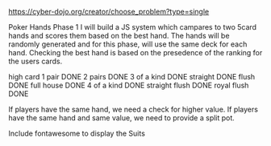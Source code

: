 https://cyber-dojo.org/creator/choose_problem?type=single

Poker Hands
Phase 1
I will build a JS system which campares to two 5card hands and scores them based on the best hand.
The hands will be randomly generated and for this phase, will use the same deck for each hand.
Checking the best hand is based on the presedence of the ranking for the users cards.

high card
1 pair DONE
2 pairs DONE
3 of a kind DONE
straight DONE
flush DONE
full house DONE
4 of a kind DONE
straight flush DONE
royal flush DONE

If players have the same hand, we need a check for higher value.
If players have the same hand and same value, we need to provide a split pot.

Include fontawesome to display the Suits